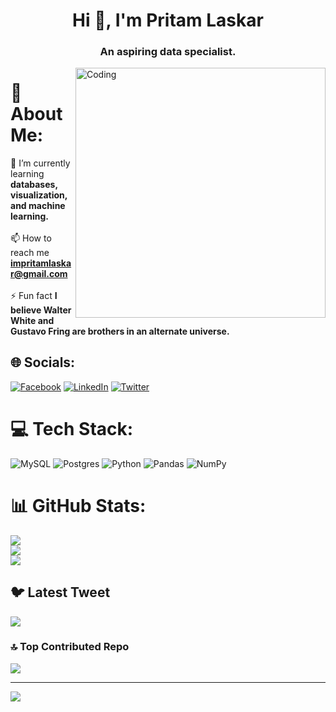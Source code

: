 <h1 align="center">Hi 👋, I'm Pritam Laskar</h1>
<h3 align="center">An aspiring data specialist.</h3>
<img align="right" alt="Coding" width="400" src="https://media3.giphy.com/media/v1.Y2lkPTc5MGI3NjExYTdjMmUwZDU2MjFiOTRlNjFhMjUwZmUzYWY3YzdlMzIyNDEzMGQyNiZjdD1n/qgQUggAC3Pfv687qPC/giphy.gif">

# 💫 About Me:
🌱 I’m currently learning **databases, visualization, and machine learning.**<br><br>📫 How to reach me **impritamlaskar@gmail.com**<br><br>⚡ Fun fact **I believe Walter White and Gustavo Fring are brothers in an alternate universe.**


## 🌐 Socials:
[![Facebook](https://img.shields.io/badge/Facebook-%231877F2.svg?logo=Facebook&logoColor=white)](https://facebook.com/thepritamlaskar) [![LinkedIn](https://img.shields.io/badge/LinkedIn-%230077B5.svg?logo=linkedin&logoColor=white)](https://linkedin.com/in/pritamlaskar) [![Twitter](https://img.shields.io/badge/Twitter-%231DA1F2.svg?logo=Twitter&logoColor=white)](https://twitter.com/thepritamlaskar) 

# 💻 Tech Stack:
![MySQL](https://img.shields.io/badge/mysql-%2300f.svg?style=for-the-badge&logo=mysql&logoColor=white) ![Postgres](https://img.shields.io/badge/postgres-%23316192.svg?style=for-the-badge&logo=postgresql&logoColor=white) ![Python](https://img.shields.io/badge/python-3670A0?style=for-the-badge&logo=python&logoColor=ffdd54) ![Pandas](https://img.shields.io/badge/pandas-%23150458.svg?style=for-the-badge&logo=pandas&logoColor=white) ![NumPy](https://img.shields.io/badge/numpy-%23013243.svg?style=for-the-badge&logo=numpy&logoColor=white)
# 📊 GitHub Stats:
![](https://github-readme-stats.vercel.app/api?username=pritamlaskar&theme=radical&hide_border=false&include_all_commits=false&count_private=false)<br/>
![](https://github-readme-streak-stats.herokuapp.com/?user=pritamlaskar&theme=radical&hide_border=false)<br/>
![](https://github-readme-stats.vercel.app/api/top-langs/?username=pritamlaskar&theme=radical&hide_border=false&include_all_commits=false&count_private=false&layout=compact)

## 🐦 Latest Tweet
[![](https://gtce.itsvg.in/api?username=thepritamlaskar)](https://github.com/VishwaGauravIn/github-twitter-card-embed)

### 🔝 Top Contributed Repo
![](https://github-contributor-stats.vercel.app/api?username=pritamlaskar&limit=5&theme=radical&combine_all_yearly_contributions=true)

---
[![](https://visitcount.itsvg.in/api?id=pritamlaskar&icon=0&color=0)](https://visitcount.itsvg.in)

<!-- Proudly created with GPRM ( https://gprm.itsvg.in ) -->
